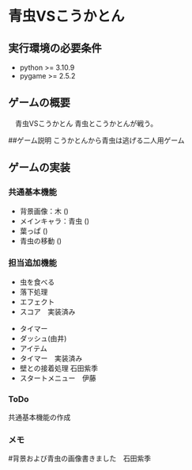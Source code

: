 # 青虫VSこうかとん

## 実行環境の必要条件 
* python >= 3.10.9
* pygame >= 2.5.2

## ゲームの概要
　青虫VSこうかとん
青虫とこうかとんが戦う。

##ゲーム説明
  こうかとんから青虫は逃げる二人用ゲーム
## ゲームの実装
### 共通基本機能
* 背景画像：木 ()
* メインキャラ：青虫 ()
* 葉っぱ ()
* 青虫の移動 ()

### 担当追加機能
* 虫を食べる
* 落下処理
* エフェクト
* スコア　実装済み
<!-- * メニューボタン -->
* タイマー
* ダッシュ(由井)
* アイテム
* タイマー　実装済み
* 壁との接着処理 石田紫季
* スタートメニュー　伊藤

### ToDo
共通基本機能の作成

### メモ
#背景および青虫の画像書きました　石田紫季